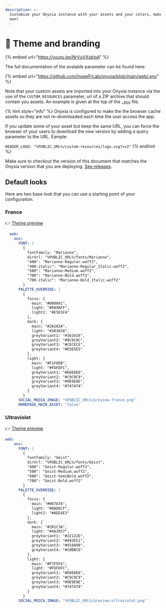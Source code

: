 ```yaml
---
description: >-
  Customize your Onyxia instance with your assets and your colors, make it your
  own!
---
```


# 🎨 Theme and branding

{% embed url="https://youtu.be/NrVuVXsbloA" %}

The full documentation of the avalable parameter can be found here:

{% embed url="https://github.com/InseeFrLab/onyxia/blob/main/web/.env" %}

Note that your custom assets are imported into your Onyxia instance via the use of the `CUSTOM_RESOURCES` parameter, url of a ZIP archive that should contain you assets. An example is given at the top of the [`.env`](https://github.com/InseeFrLab/onyxia/blob/main/web/.env) file.

{% hint style="info" %}
Onyxia is configured to make the the browser cache assets so they are not re-downloaded each time the user access the app.

If you update some of your asset but keep the same URL, you can force the browser of your users to download the new version by adding a query parameter to the URL. Eample:

`HEADER_LOGO: "%PUBLIC_URL%/custom-resources/logo.svg?v=2"`
{% endhint %}

Make sure to checkout the version of this document that matches the Onyxia version that you are deploying. [See releases](https://github.com/InseeFrLab/onyxia/releases).

## Default looks

Here are two base look that you can use a starting point of your configuration.

### France

👉 [Theme preview](https://datalab.sspcloud.fr/?FONT=%7B%20%0A%20%20fontFamily%3A%20%22Marianne%22%2C%20%0A%20%20dirUrl%3A%20%22%25PUBLIC\_URL%25%2Ffonts%2FMarianne%22%2C%20%0A%20%20%22400%22%3A%20%22Marianne-Regular.woff2%22%2C%0A%20%20%22400-italic%22%3A%20%22Marianne-Regular\_Italic.woff2%22%2C%0A%20%20%22500%22%3A%20%22Marianne-Medium.woff2%22%2C%0A%20%20%22700%22%3A%20%22Marianne-Bold.woff2%22%2C%0A%20%20%22700-italic%22%3A%20%22Marianne-Bold\_Italic.woff2%22%0A%7D%0A\&PALETTE\_OVERRIDE=%7B%0A%20%20focus%3A%20%7B%0A%20%20%20%20main%3A%20%22%23000091%22%2C%0A%20%20%20%20light%3A%20%22%239A9AFF%22%2C%0A%20%20%20%20light2%3A%20%22%23E5E5F4%22%0A%20%20%7D%2C%0A%20%20dark%3A%20%7B%0A%20%20%20%20main%3A%20%22%232A2A2A%22%2C%0A%20%20%20%20light%3A%20%22%23383838%22%2C%0A%20%20%20%20greyVariant1%3A%20%22%23161616%22%2C%0A%20%20%20%20greyVariant2%3A%20%22%239C9C9C%22%2C%0A%20%20%20%20greyVariant3%3A%20%22%23CECECE%22%2C%0A%20%20%20%20greyVariant4%3A%20%22%23E5E5E5%22%0A%20%20%7D%2C%0A%20%20light%3A%20%7B%0A%20%20%20%20main%3A%20%22%23F1F0EB%22%2C%0A%20%20%20%20light%3A%20%22%23FDFDFC%22%2C%0A%20%20%20%20greyVariant1%3A%20%22%23E6E6E6%22%2C%0A%20%20%20%20greyVariant2%3A%20%22%23C9C9C9%22%2C%0A%20%20%20%20greyVariant3%3A%20%22%239E9E9E%22%2C%0A%20%20%20%20greyVariant4%3A%20%22%23747474%22%0A%20%20%7D%0A%7D%0A)

```yaml
  web:
    env:
      FONT: |
        { 
          fontFamily: "Marianne", 
          dirUrl: "%PUBLIC_URL%/fonts/Marianne", 
          "400": "Marianne-Regular.woff2",
          "400-italic": "Marianne-Regular_Italic.woff2",
          "500": "Marianne-Medium.woff2",
          "700": "Marianne-Bold.woff2",
          "700-italic": "Marianne-Bold_Italic.woff2"
        }
      PALETTE_OVERRIDE: |
        {
          focus: {
            main: "#000091",
            light: "#9A9AFF",
            light2: "#E5E5F4"
          },
          dark: {
            main: "#2A2A2A",
            light: "#383838",
            greyVariant1: "#161616",
            greyVariant2: "#9C9C9C",
            greyVariant3: "#CECECE",
            greyVariant4: "#E5E5E5"
          },
          light: {
            main: "#F1F0EB",
            light: "#FDFDFC",
            greyVariant1: "#E6E6E6",
            greyVariant2: "#C9C9C9",
            greyVariant3: "#9E9E9E",
            greyVariant4: "#747474"
          }
        }
      SOCIAL_MEDIA_IMAGE: "%PUBLIC_URL%/preview-france.png"
      HOMEPAGE_MAIN_ASSET: "false"
```

### Ultraviolet

👉 [Theme preview](https://datalab.sspcloud.fr/?FONT=%7B%20%0A%20%20fontFamily%3A%20%22Geist%22%2C%20%0A%20%20dirUrl%3A%20%22%25PUBLIC\_URL%25%2Ffonts%2FGeist%22%2C%20%0A%20%20%22400%22%3A%20%22Geist-Regular.woff2%22%2C%0A%20%20%22500%22%3A%20%22Geist-Medium.woff2%22%2C%0A%20%20%22600%22%3A%20%22Geist-SemiBold.woff2%22%2C%0A%20%20%22700%22%3A%20%22Geist-Bold.woff2%22%0A%7D%0A\&PALETTE\_OVERRIDE=%7B%0A%20%20focus%3A%20%7B%0A%20%20%20%20main%3A%20%22%23067A76%22%2C%0A%20%20%20%20light%3A%20%22%230AD6CF%22%2C%0A%20%20%20%20light2%3A%20%22%23AEE4E3%22%0A%20%20%7D%2C%0A%20%20dark%3A%20%7B%0A%20%20%20%20main%3A%20%22%232D1C3A%22%2C%0A%20%20%20%20light%3A%20%22%234A3957%22%2C%0A%20%20%20%20greyVariant1%3A%20%22%2322122E%22%2C%0A%20%20%20%20greyVariant2%3A%20%22%23493E51%22%2C%0A%20%20%20%20greyVariant3%3A%20%22%23918A98%22%2C%0A%20%20%20%20greyVariant4%3A%20%22%23C0B8C6%22%0A%20%20%7D%2C%0A%20%20light%3A%20%7B%0A%20%20%20%20main%3A%20%22%23F7F5F4%22%2C%0A%20%20%20%20light%3A%20%22%23FDFDFC%22%2C%0A%20%20%20%20greyVariant1%3A%20%22%23E6E6E6%22%2C%0A%20%20%20%20greyVariant2%3A%20%22%23C9C9C9%22%2C%0A%20%20%20%20greyVariant3%3A%20%22%239E9E9E%22%2C%0A%20%20%20%20greyVariant4%3A%20%22%23747474%22%0A%20%20%7D%0A%7D%0A)

```yaml
web:
    env:
      FONT: |
        { 
          fontFamily: "Geist", 
          dirUrl: "%PUBLIC_URL%/fonts/Geist", 
          "400": "Geist-Regular.woff2",
          "500": "Geist-Medium.woff2",
          "600": "Geist-SemiBold.woff2",
          "700": "Geist-Bold.woff2"
        }
      PALETTE_OVERRIDE: |
        {
          focus: {
            main: "#067A76",
            light: "#0AD6CF",
            light2: "#AEE4E3"
          },
          dark: {
            main: "#2D1C3A",
            light: "#4A3957",
            greyVariant1: "#22122E",
            greyVariant2: "#493E51",
            greyVariant3: "#918A98",
            greyVariant4: "#C0B8C6"
          },
          light: {
            main: "#F7F5F4",
            light: "#FDFDFC",
            greyVariant1: "#E6E6E6",
            greyVariant2: "#C9C9C9",
            greyVariant3: "#9E9E9E",
            greyVariant4: "#747474"
          }
        }
      SOCIAL_MEDIA_IMAGE: "%PUBLIC_URL%/preview-ultraviolet.png"
```
